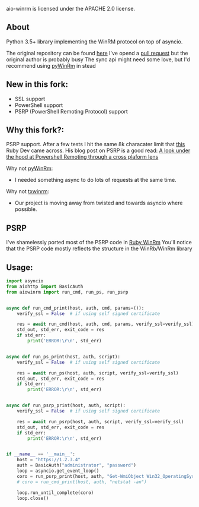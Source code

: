 aio-winrm is licensed under the APACHE 2.0 license.

## About

Python 3.5+ library implementing the WinRM protocol on top of asyncio.

The original repository can be found [here](https://github.com/cournape/aio-winrm)
I've opend a [pull request](https://github.com/cournape/aio-winrm/pull/2) but the original author is probably busy
The sync api might need some love, but I'd recommend using [pyWinRm](https://github.com/diyan/pywinrm) in stead

## New in this fork:
 - SSL support
 - PowerShell support
 - PSRP (PowerShell Remoting Protocol) support


## Why this fork?:

PSRP support. After a few tests I hit the same 8k characater limit that [this](http://www.hurryupandwait.io/about/) Ruby Dev came across.
His blog post on PSRP is a good read: [A look under the hood at Powershell Remoting through a cross plaform lens](http://www.hurryupandwait.io/blog/a-look-under-the-hood-at-powershell-remoting-through-a-ruby-cross-plaform-lens)

Why not [pyWinRm](https://github.com/diyan/pywinrm):

- I needed something async to do lots of requests at the same time.

Why not [txwinrm](https://github.com/zenoss/txwinrm):

- Our project is moving away from twisted and towards asyncio where possible.


## PSRP

I've shamelessly ported most of the PSRP code in [Ruby WinRm](https://github.com/WinRb/WinRM)
You'll notice that the PSRP code mostly reflects the structure in the WinRb/WinRm library


## Usage:

```python
import asyncio
from aiohttp import BasicAuth
from aiowinrm import run_cmd, run_ps, run_psrp


async def run_cmd_print(host, auth, cmd, params=()):
    verify_ssl = False  # if using self signed certificate

    res = await run_cmd(host, auth, cmd, params, verify_ssl=verify_ssl)
    std_out, std_err, exit_code = res
    if std_err:
        print('ERROR:\r\n', std_err)


async def run_ps_print(host, auth, script):
    verify_ssl = False  # if using self signed certificate

    res = await run_ps(host, auth, script, verify_ssl=verify_ssl)
    std_out, std_err, exit_code = res
    if std_err:
        print('ERROR:\r\n', std_err)


async def run_psrp_print(host, auth, script):
    verify_ssl = False  # if using self signed certificate

    res = await run_psrp(host, auth, script, verify_ssl=verify_ssl)
    std_out, std_err, exit_code = res
    if std_err:
        print('ERROR:\r\n', std_err)


if __name__ == '__main__':
    host = "https://1.2.3.4"
    auth = BasicAuth("administrator", "password")
    loop = asyncio.get_event_loop()
    coro = run_psrp_print(host, auth, "Get-WmiObject Win32_OperatingSystem")
    # coro = run_cmd_print(host, auth, "netstat -an")

    loop.run_until_complete(coro)
    loop.close()
```